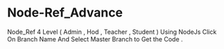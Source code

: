 # Node-Ref_Advance
Node_Ref  4 Level ( Admin , Hod , Teacher , Student ) Using NodeJs
Click On Branch Name And Select Master Branch to Get the Code .
